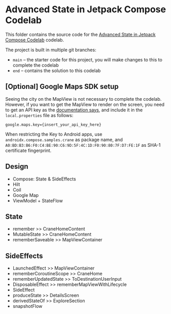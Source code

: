 # Advanced State in Jetpack Compose Codelab

This folder contains the source code for the
[Advanced State in Jetpack Compose Codelab](https://developer.android.com/codelabs/jetpack-compose-advanced-state-side-effects)
codelab.

The project is built in multiple git branches:
* `main` – the starter code for this project, you will make changes to this to complete the codelab
* `end` – contains the solution to this codelab

## [Optional] Google Maps SDK setup

Seeing the city on the MapView is not necessary to complete the codelab. However, if you want
to get the MapView to render on the screen, you need to get an API key as
the [documentation says](https://developers.google.com/maps/documentation/android-sdk/get-api-key),
and include it in the `local.properties` file as follows:

```
google.maps.key={insert_your_api_key_here}
```

When restricting the Key to Android apps, use `androidx.compose.samples.crane` as package name, and
`A0:BD:B3:B6:F0:C4:BE:90:C6:9D:5F:4C:1D:F0:90:80:7F:D7:FE:1F` as SHA-1 certificate fingerprint.

## Design
- Compose: State & SideEffects
- Hilt
- Coil
- Google Map
- ViewModel + StateFlow

## State
- remember >> CraneHomeContent
- MutableState >> CraneHomeContent
- rememberSaveable >> MapViewContainer

## SideEffects
- LaunchedEffect >> MapViewContainer
- rememberCoroutineScope >> CraneHome
- rememberUpdatedState >> ToDestinationUserInput
- DisposableEffect >> rememberMapViewWithLifecycle
- SideEffect
- produceState >> DetailsScreen
- derivedStateOf >> ExploreSection
- snapshotFlow